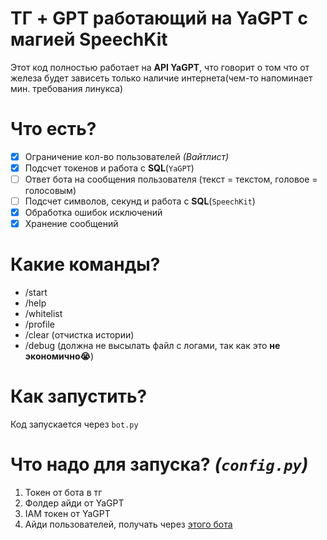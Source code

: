 # ТГ + GPT работающий на YaGPT с магией SpeechKit
Этот код полностью работает на **API YaGPT**, что говорит о том что от железа будет зависеть только наличие интернета(чем-то напоминает мин. требования линукса)
# Что есть?
- [x] Ограничение кол-во пользователей *(Вайтлист)*
- [x] Подсчет токенов и работа с **SQL**(`YaGPT`)
- [ ] Ответ бота на сообщения пользователя (текст = текстом, головое = голосовым)
- [ ] Подсчет символов, секунд и работа с **SQL**(`SpeechKit`)
- [x] Обработка ошибок исключений
- [x] Хранение сообщений
# Какие команды?
- /start
- /help
- /whitelist
- /profile
- /clear (отчистка истории)
- /debug (должна не высылать файл с логами, так как это **не экономично😭**)
# Как запустить?
Код запускается через `bot.py`
# Что надо для запуска? *(`config.py`)*
1) Токен от бота в тг  
2) Фолдер айди от YaGPT  
3) IAM токен от YaGPT  
4) Айди пользователей, получать через [этого бота](https://t.me/userdatailsbot)
